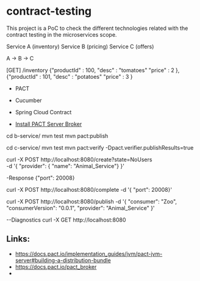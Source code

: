 # contract-testing

This project is a PoC to check the different technologies related with the contract testing in the microservices scope.

Service A (inventory)
Service B (pricing)
Service C (offers)

A -> B -> C

[GET] /inventory
{"productId" : 100,
 "desc" : "tomatoes"
 "price" : 2
},
{"productId" : 101,
"desc" : "potatoes"
"price" : 3
}

- PACT
- Cucumber
- Spring Cloud Contract

- [Install PACT Server Broker](./pact-broker/README.md)


cd b-service/
mvn test
mvn pact:publish

cd c-service/
mvn test
mvn pact:verify -Dpact.verifier.publishResults=true


curl -X POST http://localhost:8080/create?state=NoUsers \
-d '{ "provider": { "name": "Animal_Service"} }'

-Response
{"port": 20008}

curl -X POST http://localhost:8080/complete -d '{ "port": 20008}'

curl -X POST http://localhost:8080/publish -d '{ "consumer": "Zoo", "consumerVersion": "0.0.1", "provider": "Animal_Service" }'

--Diagnostics
curl -X GET http://localhost:8080

## Links:
  
  - https://docs.pact.io/implementation_guides/jvm/pact-jvm-server#building-a-distribution-bundle
  - https://docs.pact.io/pact_broker
  - 